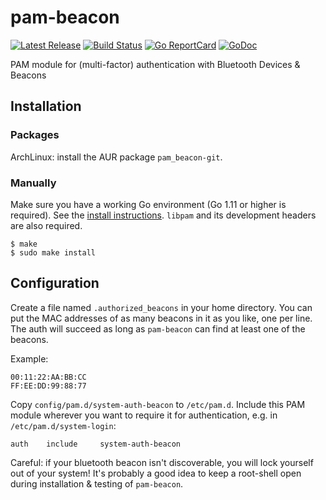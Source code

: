 # pam-beacon

[![Latest Release](https://img.shields.io/github/release/muesli/pam-beacon.svg)](https://github.com/muesli/pam-beacon/releases)
[![Build Status](https://github.com/muesli/pam-beacon/workflows/build/badge.svg)](https://github.com/muesli/pam-beacon/actions)
[![Go ReportCard](https://goreportcard.com/badge/muesli/pam-beacon)](https://goreportcard.com/report/muesli/pam-beacon)
[![GoDoc](https://godoc.org/github.com/golang/gddo?status.svg)](https://pkg.go.dev/github.com/muesli/pam-beacon)

PAM module for (multi-factor) authentication with Bluetooth Devices & Beacons

## Installation

### Packages

ArchLinux: install the AUR package `pam_beacon-git`.

### Manually

Make sure you have a working Go environment (Go 1.11 or higher is required).
See the [install instructions](http://golang.org/doc/install.html).
`libpam` and its development headers are also required.

```
$ make
$ sudo make install
```

## Configuration

Create a file named `.authorized_beacons` in your home directory. You can put
the MAC addresses of as many beacons in it as you like, one per line. The auth
will succeed as long as `pam-beacon` can find at least one of the beacons.

Example:

```
00:11:22:AA:BB:CC
FF:EE:DD:99:88:77
```

Copy `config/pam.d/system-auth-beacon` to `/etc/pam.d`. Include this PAM module
wherever you want to require it for authentication, e.g. in
`/etc/pam.d/system-login`:

```
auth    include     system-auth-beacon
```

Careful: if your bluetooth beacon isn't discoverable, you will lock yourself out
of your system! It's probably a good idea to keep a root-shell open during
installation & testing of `pam-beacon`.
